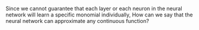 Since we cannot guarantee that each layer or each neuron in the neural network will learn a specific 
monomial individually, How can we say that the neural network can approximate any continuous function?
